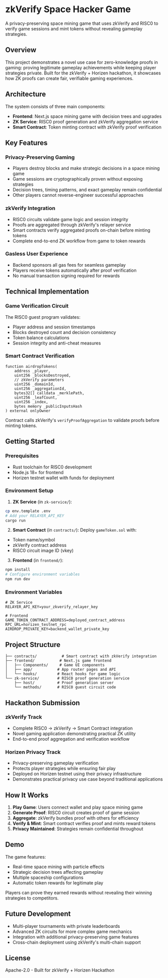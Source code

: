 # zkVerify Space Hacker Game

A privacy-preserving space mining game that uses zkVerify and RISC0 to verify game sessions and mint tokens without revealing gameplay strategies.

## Overview

This project demonstrates a novel use case for zero-knowledge proofs in gaming: proving legitimate gameplay achievements while keeping player strategies private. Built for the zkVerify + Horizen hackathon, it showcases how ZK proofs can create fair, verifiable gaming experiences.

## Architecture

The system consists of three main components:

- **Frontend**: Next.js space mining game with decision trees and upgrades
- **ZK Service**: RISC0 proof generation and zkVerify aggregation service
- **Smart Contract**: Token minting contract with zkVerify proof verification

## Key Features

### Privacy-Preserving Gaming

- Players destroy blocks and make strategic decisions in a space mining game
- Game sessions are cryptographically proven without exposing strategies
- Decision trees, timing patterns, and exact gameplay remain confidential
- Other players cannot reverse-engineer successful approaches

### zkVerify Integration

- RISC0 circuits validate game logic and session integrity
- Proofs are aggregated through zkVerify's relayer service
- Smart contracts verify aggregated proofs on-chain before minting tokens
- Complete end-to-end ZK workflow from game to token rewards

### Gasless User Experience

- Backend sponsors all gas fees for seamless gameplay
- Players receive tokens automatically after proof verification
- No manual transaction signing required for rewards

## Technical Implementation

### Game Verification Circuit

The RISC0 guest program validates:

- Player address and session timestamps
- Blocks destroyed count and decision consistency
- Token balance calculations
- Session integrity and anti-cheat measures

### Smart Contract Verification

```solidity
function airdropTokens(
    address _player,
    uint256 _blocksDestroyed,
    // zkVerify parameters
    uint256 _domainId,
    uint256 _aggregationId,
    bytes32[] calldata _merklePath,
    uint256 _leafCount,
    uint256 _index,
    bytes memory _publicInputsHash
) external onlyOwner
```

Contract calls zkVerify's `verifyProofAggregation` to validate proofs before minting tokens.

## Getting Started

### Prerequisites

- Rust toolchain for RISC0 development
- Node.js 18+ for frontend
- Horizen testnet wallet with funds for deployment

### Environment Setup

1. **ZK Service** (in `zk-service/`):

```bash
cp env.template .env
# Add your RELAYER_API_KEY
cargo run
```

2. **Smart Contract** (in `contracts/`):
   Deploy `gameToken.sol` with:

- Token name/symbol
- zkVerify contract address
- RISC0 circuit image ID (vkey)

3. **Frontend** (in `frontend/`):

```bash
npm install
# Configure environment variables
npm run dev
```

### Environment Variables

```env
# ZK Service
RELAYER_API_KEY=your_zkverify_relayer_key

# Frontend
GAME_TOKEN_CONTRACT_ADDRESS=deployed_contract_address
RPC_URL=horizen_testnet_rpc
AIRDROP_PRIVATE_KEY=backend_wallet_private_key
```

## Project Structure

```
├── contracts/           # Smart contract with zkVerify integration
├── frontend/           # Next.js game frontend
│   ├── Components/     # Game UI components
│   ├── app/           # App router pages and API
│   └── hooks/         # React hooks for game logic
└── zk-service/        # RISC0 proof generation service
    ├── host/          # Proof generation server
    └── methods/       # RISC0 guest circuit code
```

## Hackathon Submission

### zkVerify Track

- Complete RISC0 → zkVerify → Smart Contract integration
- Novel gaming application demonstrating practical ZK utility
- End-to-end proof aggregation and verification workflow

### Horizen Privacy Track

- Privacy-preserving gameplay verification
- Protects player strategies while ensuring fair play
- Deployed on Horizen testnet using their privacy infrastructure
- Demonstrates practical privacy use case beyond traditional applications

## How It Works

1. **Play Game**: Users connect wallet and play space mining game
2. **Generate Proof**: RISC0 circuit creates proof of game session
3. **Aggregate**: zkVerify bundles proof with others for efficiency
4. **Verify & Mint**: Smart contract verifies proof and mints reward tokens
5. **Privacy Maintained**: Strategies remain confidential throughout

## Demo

The game features:

- Real-time space mining with particle effects
- Strategic decision trees affecting gameplay
- Multiple spaceship configurations
- Automatic token rewards for legitimate play

Players can prove they earned rewards without revealing their winning strategies to competitors.

## Future Development

- Multi-player tournaments with private leaderboards
- Advanced ZK circuits for more complex game mechanics
- Integration with additional privacy-preserving game features
- Cross-chain deployment using zkVerify's multi-chain support

## License

Apache-2.0 - Built for zkVerify + Horizen Hackathon
